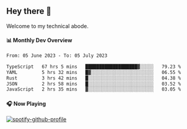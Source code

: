 ## Hey there 👋

Welcome to my technical abode.

#### 📊 Monthly Dev Overview
<!--START_SECTION:waka-->

```txt
From: 05 June 2023 - To: 05 July 2023

TypeScript   67 hrs 5 mins   ███████████████████▓░░░░░   79.23 %
YAML         5 hrs 32 mins   █▓░░░░░░░░░░░░░░░░░░░░░░░   06.55 %
Rust         3 hrs 42 mins   █░░░░░░░░░░░░░░░░░░░░░░░░   04.38 %
JSON         2 hrs 58 mins   █░░░░░░░░░░░░░░░░░░░░░░░░   03.52 %
JavaScript   2 hrs 35 mins   ▓░░░░░░░░░░░░░░░░░░░░░░░░   03.05 %
```

<!--END_SECTION:waka-->

#### 🎧 Now Playing

[![spotify-github-profile](https://spotify-github-profile.vercel.app/api/view?uid=james2mid&cover_image=true&theme=natemoo-re)](https://open.spotify.com/user/james2mid?si=2b3baf2b09cb499e)
